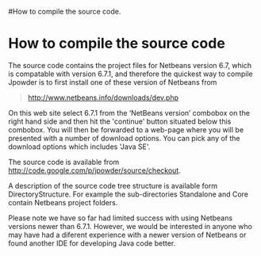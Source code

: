#How to compile the source code.

# How to compile the source code #
The source code contains the project files for Netbeans version 6.7, which is compatable with version 6.7.1, and therefore the quickest way to compile Jpowder is to first install one of these version of Netbeans from

> http://www.netbeans.info/downloads/dev.php

On this web site select 6.7.1 from the ‘NetBeans version’ combobox on the right hand side and then hit the 'continue' button situated below this combobox. You will then be forwarded to a web-page where you will be presented with a number of download options. You can pick any of the download options which includes 'Java SE'.

The source code is available from http://code.google.com/p/jpowder/source/checkout.

A description of the source code tree structure is available form DirectoryStructure. For example the sub-directories Standalone and Core contain Netbeans project folders.

Please note we have so far had limited success with using Netbeans versions newer than 6.7.1. However, we would be interested in anyone who may have had a diferent experience with a newer version of Netbeans or found another IDE for developing Java code better.